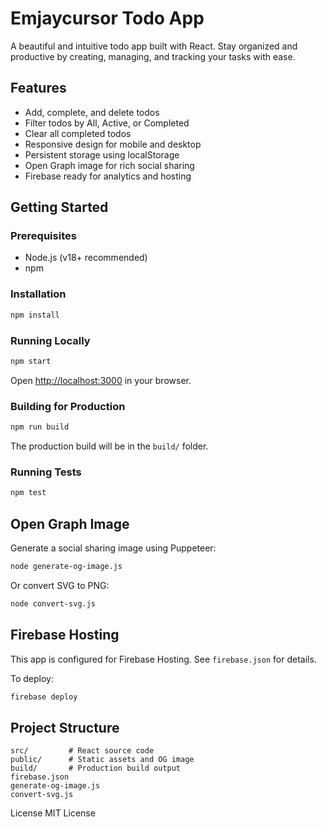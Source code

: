 # Emjaycursor Todo App

A beautiful and intuitive todo app built with React. Stay organized and productive by creating, managing, and tracking your tasks with ease.

## Features

- Add, complete, and delete todos
- Filter todos by All, Active, or Completed
- Clear all completed todos
- Responsive design for mobile and desktop
- Persistent storage using localStorage
- Open Graph image for rich social sharing
- Firebase ready for analytics and hosting

## Getting Started

### Prerequisites

- Node.js (v18+ recommended)
- npm

### Installation

```sh
npm install
```

### Running Locally

```sh
npm start
```

Open [http://localhost:3000](http://localhost:3000) in your browser.

### Building for Production

```sh
npm run build
```

The production build will be in the `build/` folder.

### Running Tests

```sh
npm test
```

## Open Graph Image

Generate a social sharing image using Puppeteer:

```sh
node generate-og-image.js
```

Or convert SVG to PNG:

```sh
node convert-svg.js
```

## Firebase Hosting

This app is configured for Firebase Hosting. See `firebase.json` for details.

To deploy:

```sh
firebase deploy
```

## Project Structure

```
src/         # React source code
public/      # Static assets and OG image
build/       # Production build output
firebase.json
generate-og-image.js
convert-svg.js
```
License
MIT License
